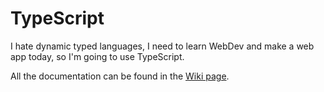 # TypeScript

I hate dynamic typed languages, I need to learn WebDev and make a web app today, so I'm going to use TypeScript.

All the documentation can be found in the [Wiki page](https://github.com/CesarJZO/TypeScript/wiki).
